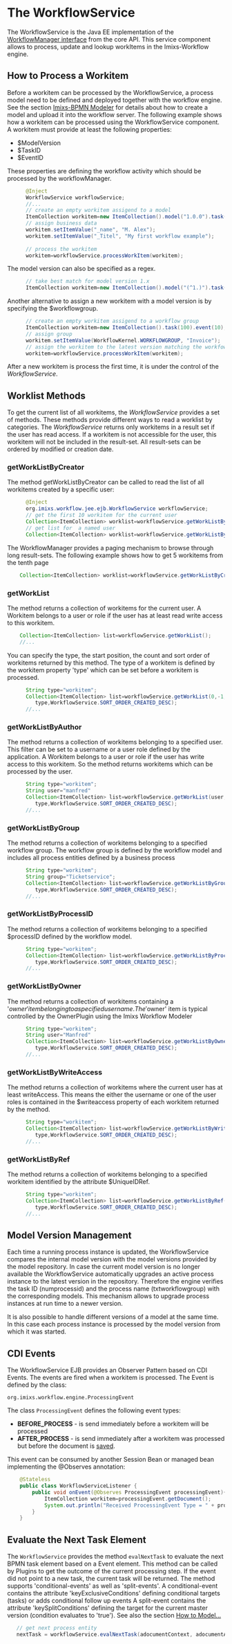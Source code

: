 # The WorkflowService 

The WorkflowService is the Java EE implementation of the [WorkflowManager interface](../core/workflowmanager.html) from the core API. This service component allows to process, update and lookup workItems in the Imixs-Workflow engine. 

## How to Process a Workitem
Before a workitem can be processed by the WorkflowService, a process model need to be defined and deployed together with the workflow engine. See the section [Imixs-BPMN Modeler](../modelling/index.html) for details about  how to create a model and upload it into the workflow server. The following example shows how a workitem can be processed using the WorkflowService component. A workitem must provide at least the following properties:

   * $ModelVersion
   * $TaskID 
   * $EventID 
   
These properties are defining the workflow activity which should be processed by the workflowManager.

```java
	  @Inject
	  WorkflowService workflowService;
	  //...
	  // create an empty workitem assigend to a model
	  ItemCollection workitem=new ItemCollection().model("1.0.0").task(100).event(10);
	  // assign business data
	  workitem.setItemValue("_name", "M. Alex");
	  workitem.setItemValue("_Titel", "My first workflow example");
			
	  // process the workitem
	  workitem=workflowService.processWorkItem(workitem);
```


The model version can also be specified as a regex. 

```java
	  // take best match for model version 1.x
	  ItemCollection workitem=new ItemCollection().model("(^1.)").task(100).event(10);
```

Another alternative to assign a new workitem with a model version is by specifying the $workflowgroup. 

```java
	  // create an empty workitem assigend to a workflow group
	  ItemCollection workitem=new ItemCollection().task(100).event(10);
	  // assign group
	  workitem.setItemValue(WorkflowKernel.WORKFLOWGROUP, "Invoice");
	  // assign the workitem to the latest version matching the workfow group 'invoice'
	  workitem=workflowService.processWorkItem(workitem);
```

After a new workitem is process the first time, it is under the control of the _WorkflowService_.


## Worklist Methods

To get the current list of all workitems, the _WorkflowService_ provides a set of methods. These methods provide different ways to read a worklist by categories. The _WorkflowService_ returns only workitems in a result set if the user has read access. If a workitem is not accessible for the user, this workitem will not be included in the result-set.  All result-sets can be ordered by modified or creation date. 


### getWorkListByCreator

The method getWorkListByCreator can be called to read the list of all workitems created by a specific user:
  
```java
	  @Inject
	  org.imixs.workflow.jee.ejb.WorkflowService workflowService;
	  // get the first 10 workitem for the current user
	  Collection<ItemCollection> worklist=workflowService.getWorkListByCreator(null,10,0);
	  // get list for  a named user
	  Collection<ItemCollection> worklist=workflowService.getWorkListByCreator('manfred',10,0);
```

The WorkflowManager provides a paging mechanism to browse through long result-sets. The following example
shows how to get 5 workitems from the tenth page
  
```java
    Collection<ItemCollection> worklist=workflowService.getWorkListByCreator(null,5,10);
```


### getWorkList
The method returns a collection of workitems for the current user. A Workitem belongs to a user or role if the  user has at least read write access to this workitem. 

```java
    Collection<ItemCollection> list=workflowService.getWorkList();
    //...
```

You can specify the type, the start position, the count and sort order of workitems returned 
by this method. The type of a workitem is defined by the workitem property 'type' which can be set before a workitem is processed.

```java
	  String type="workitem";
	  Collection<ItemCollection> list=workflowService.getWorkList(0,-1,
	     type,WorkflowService.SORT_ORDER_CREATED_DESC);
	  //...
```

### getWorkListByAuthor

The method returns a collection of workitems belonging to a specified user. This filter can be set to 
 a username or a user role defined by the application. A Workitem belongs to a user or role if the  user has write access to this workitem. So the method returns workitems which can be 
 processed by the user.  

```java
	  String type="workitem";
	  String user="manfred"
	  Collection<ItemCollection> list=workflowService.getWorkList(user,0,-1,
	     type,WorkflowService.SORT_ORDER_CREATED_DESC);
	  //...
```

### getWorkListByGroup

The method returns a collection of workitems belonging to a specified workflow group.  The workflow group is defined by the workflow model and includes all process entities defined by 
 a business process 

```java
	  String type="workitem";
	  String group="Ticketservice";
	  Collection<ItemCollection> list=workflowService.getWorkListByGroup(group,0,-1,
	     type,WorkflowService.SORT_ORDER_CREATED_DESC);
	  //...
```

### getWorkListByProcessID

The method returns a collection of workitems belonging to a specified $processID defined by the workflow model.

```java
	  String type="workitem";
	  Collection<ItemCollection> list=workflowService.getWorkListByProcessID(2100,0,-1,
	     type,WorkflowService.SORT_ORDER_CREATED_DESC);
	  //...
```

### getWorkListByOwner

The method returns a collection of workitems containing a '$owner' item belonging to a specified username.  The '$owner' item is typical controlled by the OwnerPlugin using the Imixs Workflow Modeler

```java
	  String type="workitem";
	  String user="Manfred"
	  Collection<ItemCollection> list=workflowService.getWorkListByOwner(user,0,-1,
	     type,WorkflowService.SORT_ORDER_CREATED_DESC);
	  //...
```

### getWorkListByWriteAccess

The method returns a collection of workitems where the current user has at least writeAccess. This means the either the  username or one of the user roles is contained in the $writeaccess property of each workitem returned by the method.
 
```java
	  String type="workitem";
	  Collection<ItemCollection> list=workflowService.getWorkListByWriteAccess(0,-1,
	     type,WorkflowService.SORT_ORDER_CREATED_DESC);
	  //...
```

### getWorkListByRef

The method returns a collection of workitems belonging to a specified workitem identified by the attribute $UniqueIDRef. 

```java
	  String type="workitem";
	  Collection<ItemCollection> list=workflowService.getWorkListByRef(refID,0,-1,
	     type,WorkflowService.SORT_ORDER_CREATED_DESC);
	  //...
```

## Model Version Management 

Each time a running process instance is updated, the WorkflowService compares  the internal model version with the model versions provided by the model repository.  In case the current model version is no longer available the WorkflowService  automatically upgrades an active process instance to the latest version in the   repository. Therefore the engine verifies the task ID (numprocessid) and the process name   (txtworkflowgroup) with the corresponding models. This mechanism allows to upgrade  process instances at run time to a newer version. 
  
It is also possible to handle different versions of a model at the same time.   In this case each process instance is processed by the model version from which  it was started.
  
 
   
## CDI Events

The WorkflowService EJB provides an Observer Pattern based on CDI Events. The events are fired when a workitem is processed.
The Event is defined by the class:

    org.imixs.workflow.engine.ProcessingEvent

The class `ProcessingEvent` defines the following event types:

 * **BEFORE\_PROCESS** - is send immediately before a workitem will be processed 
 * **AFTER\_PROCESS** - is send immediately after a workitem was processed but before the document is [saved](https://imixs.org/doc/engine/documentservice.html#The_CDI_DocumentEvent).

This event can be consumed by another Session Bean or managed bean implementing the @Observes annotation: 

```java
	@Stateless
	public class WorkflowServiceListener {
	    public void onEvent(@Observes ProcessingEvent processingEvent){
	        ItemCollection workitem=processingEvent.getDocument();
	        System.out.println("Received ProcessingEvent Type = " + processingEvent.getType());
    	}
	}
```

## Evaluate the Next Task Element

The `WorkflowService` provides the method `evalNextTask` to evaluate the next BPMN task element based on a Event element. This method can be called by Plugins to get the outcome of the current processing step. If the event did not point to a new task, the current task will be returned.
The method supports 'conditional-events' as well as 'split-events'.  A conditional-event contains the attribute 'keyExclusiveConditions' defining conditional targets (tasks) or adds conditional follow up events
 A split-event contains the attribute 'keySplitConditions' defining the target for the current master version (condition evaluates to 'true'). See also the section [How to Model...](../modelling/howto.html)
 
 
 ```java
	// get next process entity
	nextTask = workflowService.evalNextTask(adocumentContext, adocumentActivity);
```

